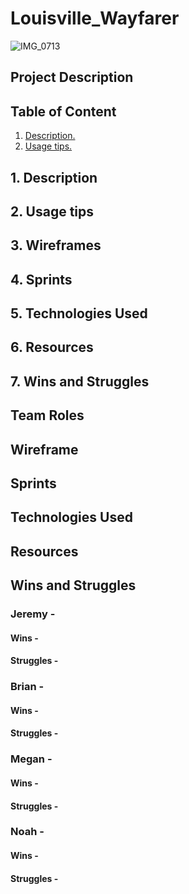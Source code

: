 # Louisville_Wayfarer
![IMG_0713](https://user-images.githubusercontent.com/87401362/154346161-dc442d22-39d9-4923-94dd-c693b955ed43.jpg)

## Project Description

## Table of Content
1. [ Description. ](#desc)
2. [ Usage tips. ](#usage)

<a name="Description"></a>
## 1. Description

<a name="TeamRoles"></a>
## 2. Usage tips

<a name="WireFrame"></a>
## 3. Wireframes
<a name ="Sprints"></a>
## 4. Sprints
<a name ="Technologies Used"></a>
## 5. Technologies Used

<a name = "Resources"></a>
## 6. Resources
<a name = "WinsandStruggles"></a>
## 7. Wins and Struggles


## Team Roles

## Wireframe

## Sprints

## Technologies Used

## Resources 

## Wins and Struggles
### Jeremy -
#### Wins -
#### Struggles -
### Brian - 
#### Wins -
#### Struggles -
### Megan -
#### Wins - 
#### Struggles -
### Noah -
#### Wins - 
#### Struggles - 


